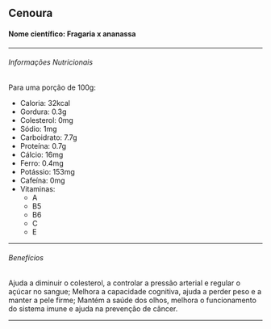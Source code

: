 ## Cenoura

#### Nome científico: Fragaria x ananassa

---

###### Informações Nutricionais

Para uma porção de 100g:

- Caloria: 32kcal
- Gordura: 0.3g
- Colesterol: 0mg
- Sódio: 1mg
- Carboidrato: 7.7g
- Proteína: 0.7g
- Cálcio: 16mg
- Ferro: 0.4mg
- Potássio: 153mg
- Cafeína: 0mg
- Vitaminas:
  - A
  - B5
  - B6
  - C
  - E

---

###### Benefícios

Ajuda a diminuir o colesterol, a controlar a pressão arterial e regular o açúcar no sangue;
Melhora a capacidade cognitiva, ajuda a perder peso e a manter a pele firme;
Mantém a saúde dos olhos, melhora o funcionamento do sistema imune e ajuda na prevenção de câncer.

---

